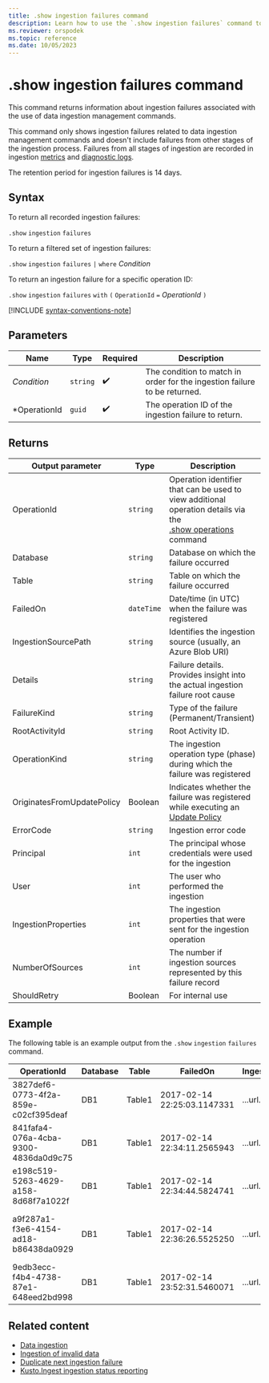 ```yaml
---
title: .show ingestion failures command
description: Learn how to use the `.show ingestion failures` command to show any ingestion failures when running data ingestion management commands.
ms.reviewer: orspodek
ms.topic: reference
ms.date: 10/05/2023
---
```

# .show ingestion failures command

This command returns information about ingestion failures associated with the use of data ingestion management commands. 

This command only shows ingestion failures related to data ingestion management commands and doesn't include failures from other stages of the ingestion process. Failures from all stages of ingestion are recorded in ingestion [metrics](/azure/data-explorer/using-metrics) and [diagnostic logs](/azure/data-explorer/using-diagnostic-logs).

<!-- //TODO put those links in ADX moniker pivot-->

The retention period for ingestion failures is 14 days.

## Syntax

To return all recorded ingestion failures:

`.show` `ingestion` `failures`

To return a filtered set of ingestion failures:

`.show` `ingestion` `failures` `|` `where` *Condition*

To return an ingestion failure for a specific operation ID:

`.show` `ingestion` `failures` `with` `(` `OperationId` `=` *OperationId* `)`

[!INCLUDE [syntax-conventions-note](../includes/syntax-conventions-note.md)]

## Parameters

|Name|Type|Required|Description|
|--|--|--|--|
|*Condition*| `string` | :heavy_check_mark:|The condition to match in order for the ingestion failure to be returned.|
|*OperationId| `guid` | :heavy_check_mark:|The operation ID of the ingestion failure to return.|

## Returns

| Output parameter | Type | Description |
|--|--|--|
| OperationId | `string` | Operation identifier that can be used to view additional operation details via the <br> [.show operations](show-operations.md) command </br> |
| Database | `string` | Database on which the failure occurred |
| Table | `string` | Table on which the failure occurred |
| FailedOn | `dateTime` | Date/time (in UTC) when the failure was registered |
| IngestionSourcePath | `string` | Identifies the ingestion source (usually, an Azure Blob URI) |
| Details | `string` | Failure details. Provides insight into the actual ingestion failure root cause |
| FailureKind | `string` | Type of the failure (Permanent/Transient) |
| RootActivityId | `string` | Root Activity ID. |
| OperationKind | `string` | The ingestion operation type (phase) during which the failure was registered |
| OriginatesFromUpdatePolicy | Boolean | Indicates whether the failure was registered while executing an [Update Policy](show-table-update-policy-command.md) |
| ErrorCode | `string` | Ingestion error code |
| Principal | `int` | The principal whosе credentials were used for the ingestion |
| User | `int` | The user who performed the ingestion |
| IngestionProperties | `int` | The ingestion properties that were sent for the ingestion operation |
| NumberOfSources | `int` | The number if ingestion sources represented by this failure record |
| ShouldRetry | Boolean | For internal use |

## Example

The following table is an example output from the `.show` `ingestion` `failures` command.

| OperationId | Database | Table | FailedOn | IngestionSourcePath | Details | FailureKind | RootActivityId | OperationKind | OriginatesFromUpdatePolicy | ErrorCode | Principal | User | IngestionProperties | NumberOfSources |
|--|--|--|--|--|--|--|--|--|--|--|--|--|--|--|
| 3827def6-0773-4f2a-859e-c02cf395deaf | DB1 | Table1 | 2017-02-14 22:25:03.1147331 | ...url... | Stream with ID '*****.csv' has a malformed CSV format* | Permanent | 3c883942-e446-4999-9b00-d4c664f06ef6 | DataIngestPull | 0 | Stream_ClosingQuoteMissing | aadapp=xxxxxx |  | Format=Csv | 1 |
| 841fafa4-076a-4cba-9300-4836da0d9c75 | DB1 | Table1 | 2017-02-14 22:34:11.2565943 | ...url... | Stream with ID '*****.csv' has a malformed CSV format* | Permanent | 48571bdb-b714-4f32-8ddc-4001838a956c | DataIngestPull | 0 | Stream_ClosingQuoteMissing | aadapp=xxxxxx |  | Format=Csv | 1 |
| e198c519-5263-4629-a158-8d68f7a1022f | DB1 | Table1 | 2017-02-14 22:34:44.5824741 | ...url... | Stream with ID '*****.csv' has a malformed CSV format* | Permanent | 5e31ab3c-e2c7-489a-827e-e89d2d691ec4 | DataIngestPull | 0 | Stream_ClosingQuoteMissing | aadapp=xxxxxx |  | Format=Csv | 1 |
| a9f287a1-f3e6-4154-ad18-b86438da0929 | DB1 | Table1 | 2017-02-14 22:36:26.5525250 | ...url... | Unknown error occurred: Exception of type 'System.Exception' was thrown | Transient | 9b7bb017-471e-48f6-9c96-d16fcf938d2a | DataIngestPull | 0 | Unknown | aadapp=xxxxxx |  | Format=Csv | 10 |
| 9edb3ecc-f4b4-4738-87e1-648eed2bd998 | DB1 | Table1 | 2017-02-14 23:52:31.5460071 | ...url... | Failed to download source from Azure storage - access forbidden | Permanent | 21fa0dd6-cd7d-4493-b6f7-78916ce0d617 | DataIngestPull | 0 | Download_Forbidden | aadapp=xxxxxx |  | Format=Csv | 1 |

## Related content
<!-- //TODO put in adx moniker pivot -->

* [Data ingestion](/azure/data-explorer/ingest-data-overview)
* [Ingestion of invalid data](/azure/data-explorer/ingest-invalid-data)
* [Duplicate next ingestion failure](dup-next-failed-ingest.md)
* [Kusto.Ingest ingestion status reporting](../api/netfx/kusto-ingest-client-status.md)
